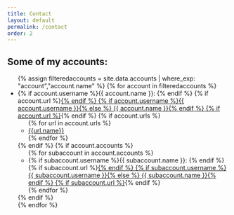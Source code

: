 ```yaml
---
title: Contact
layout: default
permalink: /contact
order: 2
---
```


## Some of my accounts:

<ul>
{% assign filteredaccounts = site.data.accounts | where_exp: "account","account.name" %}
{% for account in filteredaccounts %}
<li>
{% if account.username %}{{ account.name }}: {% endif %}
{% if account.url %}<a href="{{account.url}}">{% endif %}
{% if account.username %}{{ account.username }}{% else %}
{{ account.name }}{% endif %}
{% if account.url %}</a>{% endif %}
{% if account.urls %}
<ul>
  {% for url in account.urls %}
  <li><a href="{{url.url}}">{{url.name}}</a></li>
  {% endfor %}
</ul>
{% endif %}
{% if account.accounts %}
<ul>
{% for subaccount in account.accounts %}
<li>
{% if subaccount.username %}{{ subaccount.name }}: {% endif %}
{% if subaccount.url %}<a href="{{subaccount.url}}">{% endif %}
{% if subaccount.username %}{{ subaccount.username }}{% else %}
{{ subaccount.name }}{% endif %}
{% if subaccount.url %}</a>{% endif %}
</li>
{% endfor %}
</ul>
{% endif %}
</li>
{% endfor %}
</ul>
